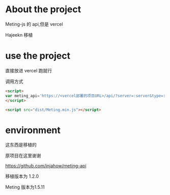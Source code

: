 # About the project
Meting-js 的 api,但是 vercel

Hajeekn 移植

# use the project
直接放进 vercel 跑就行

调用方式

```html
<script>
var meting_api='https://<vercel部署的项目URL>/api/?server=:server&type=:type&id=:id&auth=:auth&r=:r';
</script>

<script src="dist/Meting.min.js"></script>
```
# environment
这东西是移植的

原项目在这里谢谢

https://github.com/injahow/meting-api

移植版本为 1.2.0

Meting 版本为1.5.11
